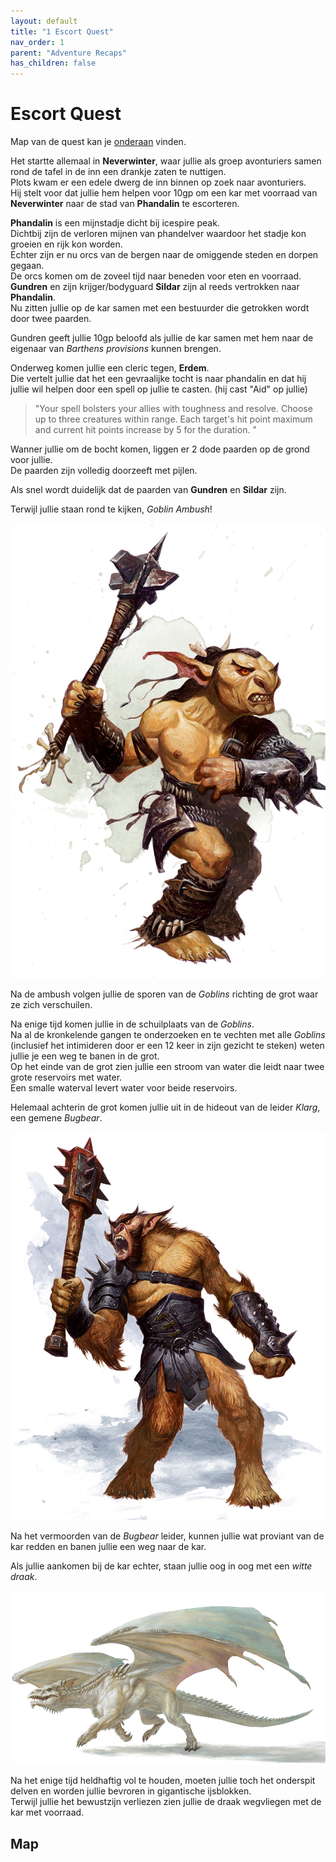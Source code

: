 ```yaml
---
layout: default
title: "1 Escort Quest"
nav_order: 1
parent: "Adventure Recaps"
has_children: false
---
```


# Escort Quest

Map van de quest kan je [onderaan](#map) vinden.

Het startte allemaal in **Neverwinter**, waar jullie als groep avonturiers samen rond de tafel in de inn een drankje zaten te nuttigen.  
Plots kwam er een edele dwerg de inn binnen op zoek naar avonturiers.  
Hij stelt voor dat jullie hem helpen voor 10gp om een kar met voorraad van **Neverwinter** naar de stad van **Phandalin** te escorteren.


**Phandalin** is een mijnstadje dicht bij icespire peak.  
Dichtbij zijn de verloren mijnen van phandelver waardoor het stadje kon groeien en rijk kon worden.  
Echter zijn er nu orcs van de bergen naar de omiggende steden en dorpen gegaan.   
De orcs komen om de zoveel tijd naar beneden voor eten en voorraad.
**Gundren** en zijn krijger/bodyguard **Sildar** zijn al reeds vertrokken naar **Phandalin**.  
Nu zitten jullie op de kar samen met een bestuurder die getrokken wordt door twee paarden.

Gundren geeft jullie 10gp beloofd als jullie de kar samen met hem naar de eigenaar van *Barthens provisions* kunnen brengen.

Onderweg komen jullie een cleric tegen, **Erdem**.  
Die vertelt jullie dat het een gevraalijke tocht is naar phandalin en dat hij jullie wil helpen door een spell op jullie te casten. (hij cast "Aid" op jullie)

>"Your spell bolsters your allies with toughness and resolve. Choose up to three creatures within range. Each target's hit point maximum and current hit points increase by 5 for the duration. "

Wanner jullie om de bocht komen, liggen er 2 dode paarden op de grond voor jullie.  
De paarden zijn volledig doorzeeft met pijlen.

Als snel wordt duidelijk dat de paarden van **Gundren** en **Sildar** zijn.  

Terwijl jullie staan rond te kijken, *Goblin Ambush*!

![Goblin](img/1_goblin.jpg)

Na de ambush volgen jullie de sporen van de *Goblins* richting de grot waar ze zich verschuilen.

Na enige tijd komen jullie in de schuilplaats van de *Goblins*.  
Na al de kronkelende gangen te onderzoeken en te vechten met alle *Goblins* (inclusief het intimideren door er een 12 keer in zijn gezicht te steken) weten jullie je een weg te banen in de grot.  
Op het einde van de grot zien jullie een stroom van water die leidt naar twee grote reservoirs met water.  
Een smalle waterval levert water voor beide reservoirs.

Helemaal achterin de grot komen jullie uit in de hideout van de leider *Klarg*, een gemene *Bugbear*.  

![Bugbear](img/1_bugbear.jpg)

Na het vermoorden van de *Bugbear* leider, kunnen jullie wat proviant van de kar redden en banen jullie een weg naar de kar.  

Als jullie aankomen bij de kar echter, staan jullie oog in oog met een *witte draak*.

![draak](img/1_dragon.jpg)

Na het enige tijd heldhaftig vol te houden, moeten jullie toch het onderspit delven en worden jullie bevroren in gigantische ijsblokken.  
Terwijl jullie het bewustzijn verliezen zien jullie de draak wegvliegen met de kar met voorraad.

## Map
